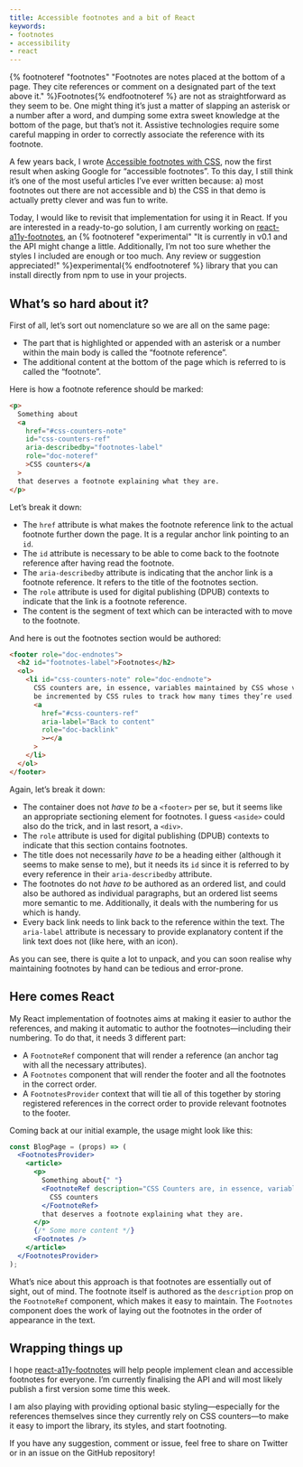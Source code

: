 ```yaml
---
title: Accessible footnotes and a bit of React
keywords:
- footnotes
- accessibility
- react
---
```


{% footnoteref "footnotes" "Footnotes are notes placed at the bottom of a page. They cite references or comment on a designated part of the text above it." %}Footnotes{% endfootnoteref %} are not as straightforward as they seem to be. One might thing it’s just a matter of slapping an asterisk or a number after a word, and dumping some extra sweet knowledge at the bottom of the page, but that’s not it. Assistive technologies require some careful mapping in order to correctly associate the reference with its footnote.

A few years back, I wrote [Accessible footnotes with CSS](https://www.sitepoint.com/accessible-footnotes-css/), now the first result when asking Google for “accessible footnotes”. To this day, I still think it’s one of the most useful articles I’ve ever written because: a) most footnotes out there are not accessible and b) the CSS in that demo is actually pretty clever and was fun to write.

Today, I would like to revisit that implementation for using it in React. If you are interested in a ready-to-go solution, I am currently working on [react-a11y-footnotes](https://github.com/HugoGiraudel/react-a11y-footnotes), an {% footnoteref "experimental" "It is currently in v0.1 and the API might change a little. Additionally, I’m not too sure whether the styles I included are enough or too much. Any review or suggestion appreciated!" %}experimental{% endfootnoteref %} library that you can install directly from npm to use in your projects.

## What’s so hard about it?

First of all, let’s sort out nomenclature so we are all on the same page:

- The part that is highlighted or appended with an asterisk or a number within the main body is called the “footnote reference”.
- The additional content at the bottom of the page which is referred to is called the “footnote”.

Here is how a footnote reference should be marked:

```html
<p>
  Something about
  <a
    href="#css-counters-note"
    id="css-counters-ref"
    aria-describedby="footnotes-label"
    role="doc-noteref"
    >CSS counters</a
  >
  that deserves a footnote explaining what they are.
</p>
```

Let’s break it down:

- The `href` attribute is what makes the footnote reference link to the actual footnote further down the page. It is a regular anchor link pointing to an `id`.
- The `id` attribute is necessary to be able to come back to the footnote reference after having read the footnote.
- The `aria-describedby` attribute is indicating that the anchor link is a footnote reference. It refers to the title of the footnotes section.
- The `role` attribute is used for digital publishing (DPUB) contexts to indicate that the link is a footnote reference.
- The content is the segment of text which can be interacted with to move to the footnote.

And here is out the footnotes section would be authored:

```html
<footer role="doc-endnotes">
  <h2 id="footnotes-label">Footnotes</h2>
  <ol>
    <li id="css-counters-note" role="doc-endnote">
      CSS counters are, in essence, variables maintained by CSS whose values may
      be incremented by CSS rules to track how many times they’re used.
      <a
        href="#css-counters-ref"
        aria-label="Back to content"
        role="doc-backlink"
        >↩</a
      >
    </li>
  </ol>
</footer>
```

Again, let’s break it down:

- The container does not _have to_ be a `<footer>` per se, but it seems like an appropriate sectioning element for footnotes. I guess `<aside>` could also do the trick, and in last resort, a `<div>`.
- The `role` attribute is used for digital publishing (DPUB) contexts to indicate that this section contains footnotes.
- The title does not necessarily _have to_ be a heading either (although it seems to make sense to me), but it needs its `id` since it is referred to by every reference in their `aria-describedby` attribute.
- The footnotes do not _have to_ be authored as an ordered list, and could also be authored as individual paragraphs, but an ordered list seems more semantic to me. Additionally, it deals with the numbering for us which is handy.
- Every back link needs to link back to the reference within the text. The `aria-label` attribute is necessary to provide explanatory content if the link text does not (like here, with an icon).

As you can see, there is quite a lot to unpack, and you can soon realise why maintaining footnotes by hand can be tedious and error-prone.

## Here comes React

My React implementation of footnotes aims at making it easier to author the references, and making it automatic to author the footnotes—including their numbering. To do that, it needs 3 different part:

- A `FootnoteRef` component that will render a reference (an anchor tag with all the necessary attributes).
- A `Footnotes` component that will render the footer and all the footnotes in the correct order.
- A `FootnotesProvider` context that will tie all of this together by storing registered references in the correct order to provide relevant footnotes to the footer.

Coming back at our initial example, the usage might look like this:

```jsx
const BlogPage = (props) => (
  <FootnotesProvider>
    <article>
      <p>
        Something about{" "}
        <FootnoteRef description="CSS Counters are, in essence, variables maintained by CSS whose values may be incremented by CSS rules to track how many times they’re used.">
          CSS counters
        </FootnoteRef>
        that deserves a footnote explaining what they are.
      </p>
      {/* Some more content */}
      <Footnotes />
    </article>
  </FootnotesProvider>
);
```

What’s nice about this approach is that footnotes are essentially out of sight, out of mind. The footnote itself is authored as the `description` prop on the `FootnoteRef` component, which makes it easy to maintain. The `Footnotes` component does the work of laying out the footnotes in the order of appearance in the text.

## Wrapping things up

I hope [react-a11y-footnotes](https://github.com/HugoGiraudel/react-a11y-footnotes) will help people implement clean and accessible footnotes for everyone. I’m currently finalising the API and will most likely publish a first version some time this week.

I am also playing with providing optional basic styling—especially for the references themselves since they currently rely on CSS counters—to make it easy to import the library, its styles, and start footnoting.

If you have any suggestion, comment or issue, feel free to share on Twitter or in an issue on the GitHub repository!

